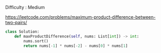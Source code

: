 Difficulty : Medium 

https://leetcode.com/problems/maximum-product-difference-between-two-pairs/

```python
class Solution:
    def maxProductDifference(self, nums: List[int]) -> int:
        nums.sort()
        return nums[-1] * nums[-2] - nums[0] * nums[1]

```
